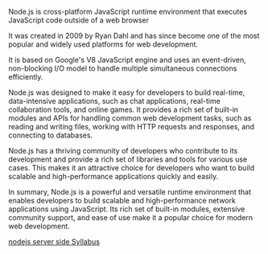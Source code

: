 Node.js is cross-platform JavaScript runtime environment that executes JavaScript code outside of a web browser

It was created in 2009 by Ryan Dahl and has since become one of the most popular and widely used platforms for web development. 

It is based on Google's V8 JavaScript engine and uses an event-driven, non-blocking I/O model to handle multiple simultaneous connections efficiently.

Node.js was designed to make it easy for developers to build real-time, data-intensive applications, such as chat applications, real-time collaboration tools, and online games. It provides a rich set of built-in modules and APIs for handling common web development tasks, such as reading and writing files, working with HTTP requests and responses, and connecting to databases.

Node.js has a thriving community of developers who contribute to its development and provide a rich set of libraries and tools for various use cases. This makes it an attractive choice for developers who want to build scalable and high-performance applications quickly and easily.

In summary, Node.js is a powerful and versatile runtime environment that enables developers to build scalable and high-performance network applications using JavaScript. Its rich set of built-in modules, extensive community support, and ease of use make it a popular choice for modern web development.

[nodejs server side Syllabus ](Syllabus.md)